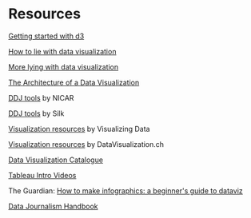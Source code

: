 # Resources
[Getting started with d3](https://medium.com/@enjalot/the-hitchhikers-guide-to-d3-js-a8552174733a)

<a href="http://data.heapanalytics.com/how-to-lie-with-data-visualization">How to lie with data visualization</a>

<a href="http://www.huffingtonpost.com/raviparikh/lie-with-data-visualization_b_5169715.html">More lying with data visualization</a>

<a href="https://medium.com/accurat-studio/the-architecture-of-a-data-visualization-470b807799b4#.ncpqphqer">The Architecture of a Data Visualization</a>

<a href="https://docs.google.com/spreadsheets/d/1xI9UZnuzuH1dV6iYGH3UWyDuRvXNvCxz3c4mo9TAuxk/edit#gid=0">DDJ tools</a> by NICAR

[DDJ tools](http://data-journalism-tools.silk.co/) by Silk

<a href="http://www.visualisingdata.com/resources/">Visualization resources</a> by Visualizing Data

<a href="http://selection.datavisualization.ch/">Visualization resources</a> by DataVisualization.ch

<a href="http://www.datavizcatalogue.com/index.html">Data Visualization Catalogue</a>

[Tableau Intro Videos](https://public.tableau.com/en-us/s/resources)

The Guardian: [How to make infographics: a beginner's guide to dataviz](https://www.theguardian.com/global-development-professionals-network/2014/aug/28/interactive-infographics-development-data)


[Data Journalism Handbook](http://datajournalismhandbook.org/1.0/en/index.html)
